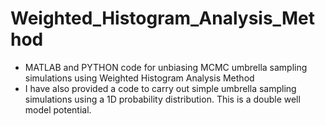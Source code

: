 # Weighted_Histogram_Analysis_Method
 - MATLAB and PYTHON code for unbiasing MCMC umbrella sampling simulations using Weighted Histogram Analysis Method
 - I have also provided a code to carry out simple umbrella sampling simulations using a 1D probability distribution. This is a double well model potential.
